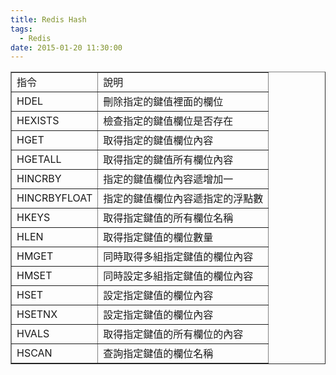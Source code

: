 ```yaml
---
title: Redis Hash
tags:
  - Redis
date: 2015-01-20 11:30:00
---
```


<table border="1" cellpadding="3" cellspacing="1"><tbody><tr><td>指令</td><td>說明</td></tr><tr><td>HDEL</td><td>刪除指定的鍵值裡面的欄位</td></tr><tr><td>HEXISTS</td><td>檢查指定的鍵值欄位是否存在</td></tr><tr><td>HGET</td><td>取得指定的鍵值欄位內容</td></tr><tr><td>HGETALL</td><td>取得指定的鍵值所有欄位內容</td></tr><tr><td>HINCRBY</td><td>指定的鍵值欄位內容遞增加一</td></tr><tr><td>HINCRBYFLOAT</td><td>指定的鍵值欄位內容遞指定的浮點數</td></tr><tr><td>HKEYS</td><td>取得指定鍵值的所有欄位名稱</td></tr><tr><td>HLEN</td><td>取得指定鍵值的欄位數量</td></tr><tr><td>HMGET</td><td>同時取得多組指定鍵值的欄位內容</td></tr><tr><td>HMSET</td><td>同時設定多組指定鍵值的欄位內容</td></tr><tr><td>HSET</td><td>設定指定鍵值的欄位內容</td></tr><tr><td>HSETNX</td><td>設定指定鍵值的欄位內容</td></tr><tr><td>HVALS</td><td>取得指定鍵值的所有欄位的內容</td></tr><tr><td>HSCAN</td><td>查詢指定鍵值的欄位名稱</td></tr></tbody></table>